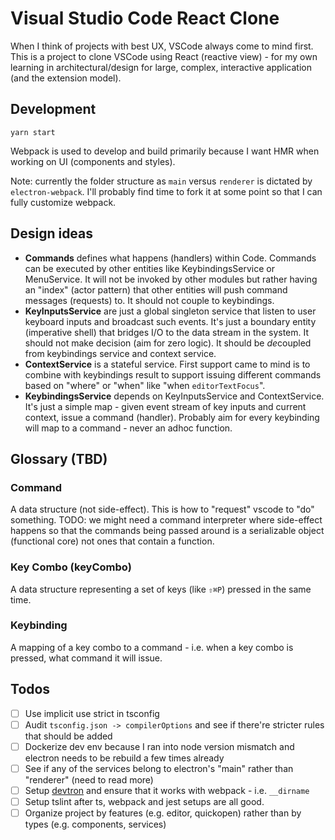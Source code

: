 # Visual Studio Code React Clone

When I think of projects with best UX, VSCode always come to mind first. This is a project to clone VSCode using React (reactive view) - for my own learning in architectural/design for large, complex, interactive application (and the extension model).

## Development

```base
yarn start
```

Webpack is used to develop and build primarily because I want HMR when working on UI (components and styles).

Note: currently the folder structure as `main` versus `renderer` is dictated by `electron-webpack`. I'll probably find time to fork it at some point so that I can fully customize webpack.

## Design ideas

- **Commands** defines what happens (handlers) within Code. Commands can be executed by other entities like KeybindingsService or MenuService. It will not be invoked by other modules but rather having an "index" (actor pattern) that other entities will push command messages (requests) to. It should not couple to keybindings.
- **KeyInputsService** are just a global singleton service that listen to user keyboard inputs and broadcast such events. It's just a boundary entity (imperative shell) that bridges I/O to the data stream in the system. It should not make decision (aim for zero logic). It should be *de*coupled from keybindings service and context service.
- **ContextService** is a stateful service. First support came to mind is to combine with keybindings result to support issuing different commands based on "where" or "when" like "when `editorTextFocus`".
- **KeybindingsService** depends on KeyInputsService and ContextService. It's just a simple map - given event stream of key inputs and current context, issue a command (handler). Probably aim for every keybinding will map to a command - never an adhoc function.


## Glossary (TBD)

### Command
A data structure (not side-effect). This is how to "request" vscode to "do" something.
TODO: we might need a command interpreter where side-effect happens so that the commands being passed around is a serializable object (functional core) not ones that contain a function.

### Key Combo (keyCombo)
A data structure representing a set of keys (like `⇧⌘P`) pressed in the same time.

### Keybinding
A mapping of a key combo to a command - i.e. when a key combo is pressed, what command it will issue.


## Todos

- [ ] Use implicit use strict in tsconfig
- [ ] Audit `tsconfig.json -> compilerOptions` and see if there're stricter rules that should be added
- [ ] Dockerize dev env because I ran into node version mismatch and electron needs to be rebuild a few times already
- [ ] See if any of the services belong to electron's "main" rather than "renderer" (need to read more)
- [ ] Setup [devtron](https://github.com/electron/devtron) and ensure that it works with webpack - i.e. `__dirname`
- [ ] Setup tslint after ts, webpack and jest setups are all good.
- [ ] Organize project by features (e.g. editor, quickopen) rather than by types (e.g. components, services)
